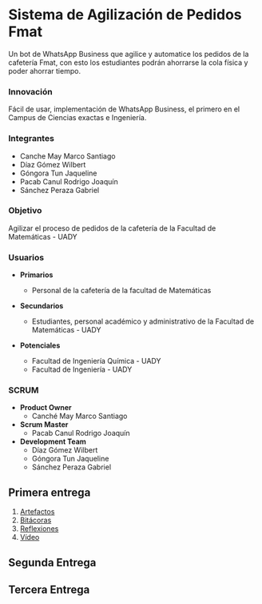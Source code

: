 # Sistema de Agilización de Pedidos Fmat<br>
Un bot de WhatsApp Business que agilice y automatice los pedidos de la cafetería Fmat, con esto los estudiantes podrán ahorrarse la cola física y poder ahorrar tiempo.

### Innovación

Fácil de usar, implementación de WhatsApp Business, el primero en el Campus de Ciencias exactas e Ingeniería.

### Integrantes

- Canche May Marco Santiago
- Díaz Gómez Wilbert 
- Góngora Tun Jaqueline 
- Pacab Canul Rodrigo Joaquín
- Sánchez Peraza Gabriel

### Objetivo
Agilizar el proceso de pedidos de la cafetería de la Facultad de Matemáticas - UADY
### Usuarios
- **Primarios**  
  - Personal de la cafetería de la facultad de Matemáticas

- **Secundarios**
  - Estudiantes, personal académico y administrativo de la Facultad de Matemáticas - UADY

- **Potenciales**
  - Facultad de Ingeniería Química - UADY
  - Facultad de Ingeniería - UADY

### SCRUM

- **Product Owner**
  - Canché May Marco Santiago
- **Scrum Master**
  - Pacab Canul Rodrigo Joaquín
- **Development Team**
  - Díaz Gómez Wilbert
  - Góngora Tun Jaqueline
  - Sánchez Peraza Gabriel

## Primera entrega
1. [Artefactos](Primera%20Entrega/Artefactos/)
2. [Bitácoras](Primera%20Entrega/Bitacoras/)
3. [Reflexiones](Primera%20Entrega/Reflexiones/)
4. [Vídeo](https://youtu.be/v-iwuLPDxOk)

## Segunda Entrega
## Tercera Entrega

<!--
El pasado lunes 29 de agosto de 2022, se realizó la primera actividad del equipo, la cual fue virtual a través del software para trabajo colaborativo Microsoft Teams, en esta reunión el tema principal fue la determinación por lo menos tres propuestas de proyecto las cuales serán planteadas mediante cualquier formato audiovisual de la preferencia del equipo para su evualuación a criterio del profesor Edgar Cambranes.<br>

## Propuestas<br>
De la reunión se concibieron las propuestas siguientes, las cuales acatan problemáticas diferentes cercanos a la realidad del equipo
<br>

<!-- **Mejor difusión de las ofertas de trabajo para el área de computo FMAT** 
<br>
[Vídeo](https://youtu.be/LacxFBu7-dQ)

<br>

Hace falta un canal que comunique a las empresas que buscan talento nuevo con los estudiantes del área de computo, WorkShop y la Escuela ya hacen un buen trabajo, pero hace falta un método de comunicación más moderno que facilite la interacción, con una interfaz de usuario intuitiva que mejore la experiencia de usuario mientras navega por la plataforma, al mismo tiemop que encuentra las ofertas de trabajo, convocatorias de Internships, y otras oportunidades que potencie su carrea profesional.
<br> -->

<!--
**Encargos ágiles en la cafetería FMAT**
<br>
[Vídeo](https://youtu.be/HyCusK-BJfA)
<br>

La alimentación es un importante factor en la salud, y en el contexto de la FMAT, en el rendimiento académico, pero existen varios aspectos que perjudican esta necesidad.<br>
1. Los tiempos de llegada la facultad <br>
Muchos de los estudiantes tienen medido los tiempos de su transporte a la escuela, por lo que la mayor parte de las veces se descarta desayunar para ahorrar tiempo.<br>
2. No hay tiempo entre clases, especialemente los de primer semestre tienen las clases de corrido, el tiempo en pedir una orden, esperar, y desayunar, sobrepasa el tiempo de tolerancia de algunos profesores, varios permiten los alimentos en clase, eso ayuda, pero con el tiempo de orden.<br>
3. Aunado a lo anterior, a veces es tanta la demanda de la cafetería, que directamente se descarta desayunar, o en cambio, optar por una galleta o snack que aporta poco valor nutrimental.<br>

La propuesta es diseñar una aplicación web en la que se pueda ordenar, según el menú del día siguiente, el desayuno para que se pueda ir a recoger en un horario programado. El concepto es sencillo, se registran las ordenes, la hora en la que los estudiantes lo van a ir a recoger, y el día correspondiente las ordenes serán entregadas al equipo de la cafetería para que se prepare con antelación los desayunos y se recojan en tiempo, optimizando así este valioso elemento.
<br>

**Rutas del transporte público**
<br>
[Vídeo](https://www.youtube.com/watch?v=9GeFVuQ64-4)
<br>

Casi todos los estudiantes se mueven por transporte público, es por eso que yace la necesidad de contar con una fuente de información confiable en la que se despliegue las rutas que hacen conexión con la Facultad de Matemáticas, o en su defecto con la Facultad de Ingeniería, así como tiempos de llegada, las rutas óptimas, y geolocalización.

-->
